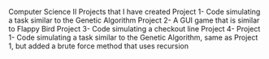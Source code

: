 Computer Science II Projects that I have created
Project 1- Code simulating a task similar to the Genetic Algorithm
Project 2- A GUI game that is similar to Flappy Bird
Project 3- Code simulating a checkout line
Project 4- Project 1- Code simulating a task similar to the Genetic Algorithm, same as Project 1, but added a brute force method that uses recursion

